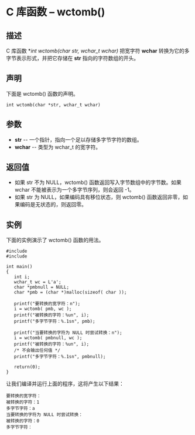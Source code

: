 # C 库函数 – wctomb()


## 描述

C 库函数 **int wctomb(char *str, wchar_t wchar)** 把宽字符 **wchar** 转换为它的多字节表示形式，并把它存储在 **str** 指向的字符数组的开头。

## 声明

下面是 wctomb() 函数的声明。

    int wctomb(char *str, wchar_t wchar)

## 参数

* **str** \-- 一个指针，指向一个足以存储多字节字符的数组。
* **wchar** \-- 类型为 wchar_t 的宽字符。

## 返回值

* 如果 str 不为 NULL，wctomb() 函数返回写入字节数组中的字节数。如果 wchar 不能被表示为一个多字节序列，则会返回 -1。
* 如果 str 为 NULL，如果编码具有移位状态，则 wctomb() 函数返回非零，如果编码是无状态的，则返回零。

## 实例

下面的实例演示了 wctomb() 函数的用法。

    #include 
    #include 

    int main()
    {
       int i;
       wchar_t wc = L'a';
       char *pmbnull = NULL;
       char *pmb = (char *)malloc(sizeof( char ));

       printf("要转换的宽字符：n");
       i = wctomb( pmb, wc );
       printf("被转换的字符：%un", i);
       printf("多字节字符：%.1sn", pmb);

       printf("当要转换的字符为 NULL 时尝试转换：n");
       i = wctomb( pmbnull, wc );
       printf("被转换的字符：%un", i);
       /* 不会输出任何值 */
       printf("多字节字符：%.1sn", pmbnull);

       return(0);
    }

让我们编译并运行上面的程序，这将产生以下结果：

    要转换的宽字符：
    被转换的字符：1
    多字节字符：a
    当要转换的字符为 NULL 时尝试转换：
    被转换的字符：0
    多字节字符：